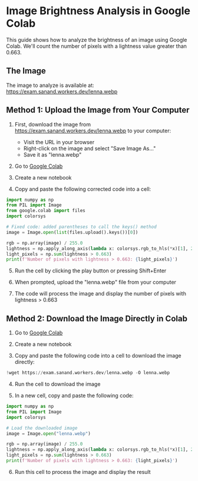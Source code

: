 # Image Brightness Analysis in Google Colab

This guide shows how to analyze the brightness of an image using Google Colab. We'll count the number of pixels with a lightness value greater than 0.663.

## The Image

The image to analyze is available at: https://exam.sanand.workers.dev/lenna.webp

## Method 1: Upload the Image from Your Computer

1. First, download the image from https://exam.sanand.workers.dev/lenna.webp to your computer:
   - Visit the URL in your browser
   - Right-click on the image and select "Save Image As..."
   - Save it as "lenna.webp"

2. Go to [Google Colab](https://colab.research.google.com/)

3. Create a new notebook

4. Copy and paste the following corrected code into a cell:

```python
import numpy as np
from PIL import Image
from google.colab import files
import colorsys

# Fixed code: added parentheses to call the keys() method
image = Image.open(list(files.upload().keys())[0])

rgb = np.array(image) / 255.0
lightness = np.apply_along_axis(lambda x: colorsys.rgb_to_hls(*x)[1], 2, rgb)
light_pixels = np.sum(lightness > 0.663)
print(f'Number of pixels with lightness > 0.663: {light_pixels}')
```

5. Run the cell by clicking the play button or pressing Shift+Enter

6. When prompted, upload the "lenna.webp" file from your computer

7. The code will process the image and display the number of pixels with lightness > 0.663

## Method 2: Download the Image Directly in Colab

1. Go to [Google Colab](https://colab.research.google.com/)

2. Create a new notebook

3. Copy and paste the following code into a cell to download the image directly:

```python
!wget https://exam.sanand.workers.dev/lenna.webp -O lenna.webp
```

4. Run the cell to download the image

5. In a new cell, copy and paste the following code:

```python
import numpy as np
from PIL import Image
import colorsys

# Load the downloaded image
image = Image.open("lenna.webp")

rgb = np.array(image) / 255.0
lightness = np.apply_along_axis(lambda x: colorsys.rgb_to_hls(*x)[1], 2, rgb)
light_pixels = np.sum(lightness > 0.663)
print(f'Number of pixels with lightness > 0.663: {light_pixels}')
```

6. Run this cell to process the image and display the result
